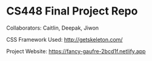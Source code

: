 # CS448 Final Project Repo

Collaborators: Caitlin, Deepak, Jiwon

CSS Framework Used: http://getskeleton.com/

Project Website: https://fancy-gaufre-2bcd1f.netlify.app
